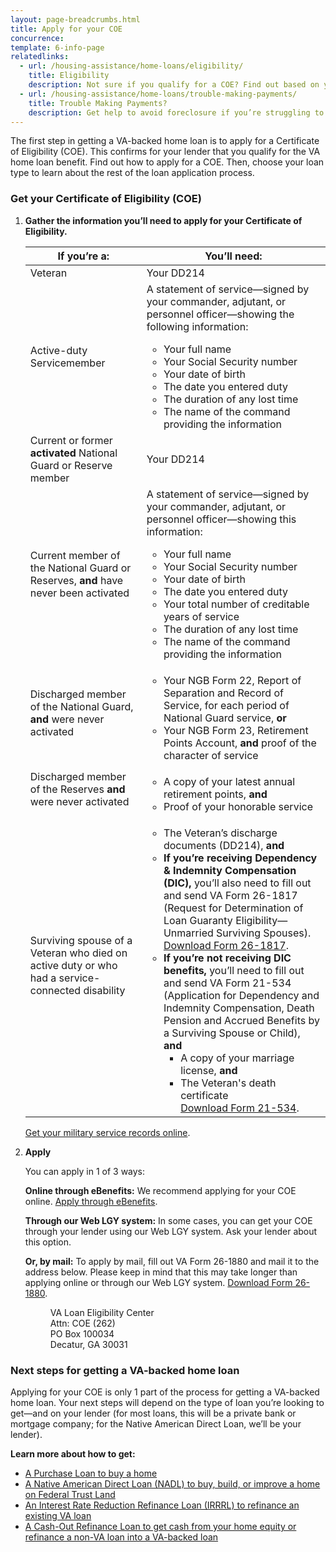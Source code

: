 ```yaml
---
layout: page-breadcrumbs.html
title: Apply for your COE
concurrence: 
template: 6-info-page
relatedlinks:
  - url: /housing-assistance/home-loans/eligibility/
    title: Eligibility
    description: Not sure if you qualify for a COE? Find out based on your service history and duty status.
  - url: /housing-assistance/home-loans/trouble-making-payments/
    title: Trouble Making Payments?
    description: Get help to avoid foreclosure if you’re struggling to make your monthly mortgage payments.
---
```


<div class="va-introtext">

The first step in getting a VA-backed home loan is to apply for a Certificate of Eligibility (COE). This confirms for your lender that you qualify for the VA home loan benefit. Find out how to apply for a COE. Then, choose your loan type to learn about the rest of the loan application process. 

</div>

### Get your Certificate of Eligibility (COE)

<ol class="process">
<li class="step one">

**Gather the information you’ll need to apply for your Certificate of Eligibility.**

| If you’re a: | You’ll need: | 
| --- | --- | 
| Veteran | Your DD214 |
| Active-duty Servicemember | A statement of service—signed by your commander, adjutant, or personnel officer—showing the following information:<br><ul><li>Your full name</li><li>Your Social Security number</li><li>Your date of birth</li><li>The date you entered duty</li><li>The duration of any lost time</li><li>The name of the command providing the information</li></ul> |
| Current or former **activated** National Guard or Reserve member | Your DD214 |
| Current member of the National Guard or Reserves, **and** have never been activated | A statement of service—signed by your commander, adjutant, or personnel officer—showing this information:<br><ul><li>Your full name</li><li>Your Social Security number</li><li>Your date of birth</li><li>The date you entered duty</li><li>Your total number of creditable years of service</li><li>The duration of any lost time</li><li>The name of the command providing the information</li></ul> |
| Discharged member of the National Guard, **and** were never activated | <ul><li>Your NGB Form 22, Report of Separation and Record of Service, for each period of National Guard service, **or**</li><li>Your NGB Form 23, Retirement Points Account, **and** proof of the character of service</li></ul> |
| Discharged member of the Reserves **and** were never activated | <ul><li>A copy of your latest annual retirement points, **and**</li><li>Proof of your honorable service</li></ul> |
| Surviving spouse of a Veteran who died on active duty or who had a service-connected disability | <ul><li>The Veteran’s discharge documents (DD214), **and**</li><li>**If you’re receiving Dependency &amp; Indemnity Compensation (DIC),** you’ll also need to fill out and send VA Form 26-1817 (Request for Determination of Loan Guaranty Eligibility—Unmarried Surviving Spouses). [Download Form 26-1817](http://www.vba.va.gov/pubs/forms/VBA-26-1817-ARE.pdf).</li><li>**If you’re not receiving DIC benefits,** you’ll need to fill out and send VA Form 21-534 (Application for Dependency and Indemnity Compensation, Death Pension and Accrued Benefits by a Surviving Spouse or Child), **and**<ul><li>A copy of your marriage license, **and**</li><li>The Veteran's death certificate<br>[Download Form 21-534](http://www.vba.va.gov/pubs/forms/VBA-21-534-ARE.pdf).</li></ul> |

[Get your military service records online](http://www.archives.gov/veterans/military-service-records/).

</li>

<li class="step last two">

**Apply**

You can apply in 1 of 3 ways:

**Online through eBenefits:** We recommend applying for your COE online. [Apply through eBenefits](http://www.ebenefits.va.gov/).

**Through our Web LGY system:** In some cases, you can get your COE through your lender using our Web LGY system. Ask your lender about this option.

**Or, by mail:** To apply by mail, fill out VA Form 26-1880 and mail it to the address below. Please keep in mind that this may take longer than applying online or through our Web LGY system. [Download Form 26-1880](http://www.vba.va.gov/pubs/forms/vba-26-1880-are.pdf).

<dl class="va-address-block">
<dd>VA Loan Eligibility Center</dd>
<dd>Attn: COE (262)</dd>
<dd>PO Box 100034</dd>
<dd>Decatur, GA 30031</dd>
</dl>

</li>
</ol>

### Next steps for getting a VA-backed home loan

Applying for your COE is only 1 part of the process for getting a VA-backed home loan. Your next steps will depend on the type of loan you’re looking to get—and on your lender (for most loans, this will be a private bank or mortgage company; for the Native American Direct Loan, we’ll be your lender).

**Learn more about how to get:**

- [A Purchase Loan to buy a home](/housing-assistance/home-loans/va-backed-loans/purchase-loan/)
- [A Native American Direct Loan (NADL) to buy, build, or improve a home on Federal Trust Land](/housing-assistance/home-loans/va-backed-loans/nadl/)
- [An Interest Rate Reduction Refinance Loan (IRRRL) to refinance an existing VA loan](/housing-assistance/home-loans/va-backed-loans/irrrl/)
- [A Cash-Out Refinance Loan to get cash from your home equity or refinance a non-VA loan into a VA-backed loan](/housing-assistance/home-loans/va-backed-loans/cash-out-refinance/)


